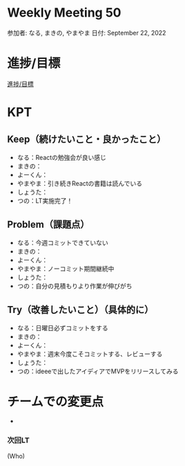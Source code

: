 # Weekly Meeting 50

参加者: なる, まきの, やまやま
日付: September 22, 2022

# 進捗/目標

[進捗/目標](Weekly%20Meeting%2050%20c8695f9c36a3472fa426b4072a0ad4f3/%E9%80%B2%E6%8D%97%20%E7%9B%AE%E6%A8%99%2026b2934c72134a54abc1e3b3d5f21c80.csv)

# KPT

## Keep（続けたいこと・良かったこと）

- なる：Reactの勉強会が良い感じ
- まきの：
- よーくん：
- やまやま：引き続きReactの書籍は読んでいる
- しょうた：
- つの：LT実施完了！

## Problem（課題点）

- なる：今週コミットできていない
- まきの：
- よーくん：
- やまやま：ノーコミット期間継続中
- しょうた：
- つの：自分の見積もりより作業が伸びがち

## Try（改善したいこと）（具体的に）

- なる：日曜日必ずコミットをする
- まきの：
- よーくん：
- やまやま：週末今度こそコミットする、レビューする
- しょうた：
- つの：ideeeで出したアイディアでMVPをリリースしてみる

# チームでの変更点

- 

### 次回LT

(Who)